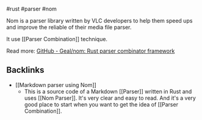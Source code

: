 #rust #parser #nom

Nom is a parser library written by VLC developers to help them speed ups and improve the reliable of their media file parser.

It use [[Parser Combination]] technique.

Read more: [GitHub - Geal/nom: Rust parser combinator framework](https://github.com/Geal/nom)

## Backlinks
* [[Markdown parser using Nom]]
	* This is a source code of a Markdown [[Parser]] written in Rust and uses [[Nom Parser]]. It's very clear and easy to read. And it's a very good place to start when you want to get the idea of [[Parser Combination]].

